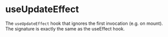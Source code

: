 # useUpdateEffect

The `useUpdateEffect` hook that ignores the first invocation (e.g. on mount). The signature is exactly the same as the useEffect hook.
